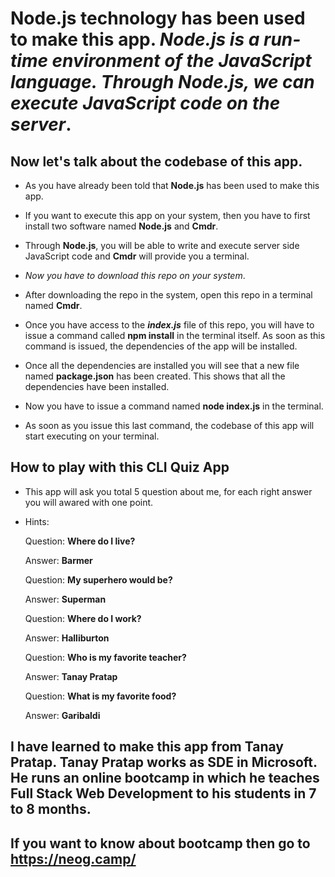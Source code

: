 # <strong>Node.js</strong> technology has been used to make this app. <strong><em>Node.js is a run-time environment of the JavaScript language. Through Node.js, we can execute JavaScript code on the server</em></strong>.

## Now let's talk about the codebase of this app.

- As you have already been told that <strong>Node.js</strong> has been used to make this app.

- If you want to execute this app on your system, then you have to first install two software named <strong>Node.js</strong> and <strong>Cmdr</strong>.

- Through <strong>Node.js</strong>, you will be able to write and execute server side JavaScript code and <strong>Cmdr</strong> will provide you a terminal.

- <em>Now you have to download this repo on your system</em>.

- After downloading the repo in the system, open this repo in a terminal named <strong>Cmdr</strong>.

- Once you have access to the <em><strong>index.js</strong></em> file of this repo, you will have to issue a command called <strong>npm install</strong> in the terminal itself. As soon as this command is issued, the dependencies of the app will be installed.

- Once all the dependencies are installed you will see that a new file named <strong>package.json</strong> has been created. This shows that all the dependencies have been installed.

- Now you have to issue a command named <strong>node index.js</strong> in the terminal.

- As soon as you issue this last command, the codebase of this app will start executing on your terminal.

## How to play with this CLI Quiz App

- This app will ask you total 5 question about me, for each right answer you will awared with one point.

- Hints:

  Question: <strong>Where do I live?</strong>

  Answer: <strong>Barmer</strong>

  Question: <strong>My superhero would be?</strong>

  Answer: <strong>Superman</strong>

  Question: <strong>Where do I work?</strong>

  Answer: <strong>Halliburton</strong>

  Question: <strong>Who is my favorite teacher?</strong>

  Answer: <strong>Tanay Pratap</strong>

  Question: <strong>What is my favorite food?</strong>

  Answer: <strong>Garibaldi</strong>

## I have learned to make this app from Tanay Pratap. Tanay Pratap works as SDE in Microsoft. He runs an online bootcamp in which he teaches Full Stack Web Development to his students in 7 to 8 months.

## If you want to know about bootcamp then go to https://neog.camp/
